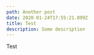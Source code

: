 ```yaml
---
path: Another post
date: 2020-01-24T17:55:21.899Z
title: Test
description: Some description
---
```

Test
